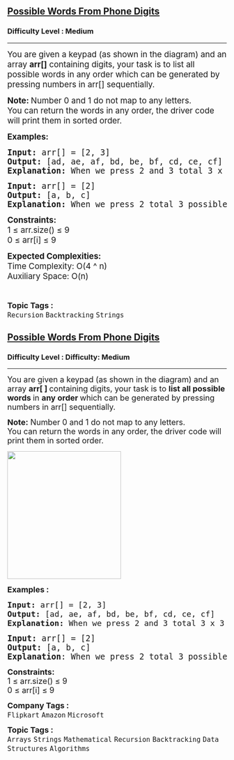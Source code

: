 
<h2><a href="https://www.geeksforgeeks.org/problems/possible-words-from-phone-digits-1587115620/1">Possible Words From Phone Digits</a></h2><h3>Difficulty Level : Medium</h3><hr><div class="problems_problem_content__Xm_eO" bis_skin_checked="1"><p><span style="font-size: 14pt;">You are given a keypad (as shown in the diagram) and an array <strong>arr[]</strong> containing digits, your task is to list all possible words in any order which can be generated by pressing numbers in arr[] sequentially.</span></p>
<p><strong><span style="font-size: 14pt;">Note:&nbsp;</span></strong><span style="font-size: 18.6667px;">Number 0 and 1 do not map to any letters.<br>You can return the words in any order, the driver code will print them in sorted order.</span></p>
<p><span style="font-size: 14pt;"><strong>Examples:</strong></span></p>
<pre><span style="font-size: 14pt;"><strong style="font-size: 18.6667px;">Input:</strong><span style="font-size: 18.6667px;"> arr[] = [2, 3]
</span><strong style="font-size: 18.6667px;">Output:</strong><span style="font-size: 18.6667px;"> [ad, ae, af, bd, be, bf, cd, ce, cf]
</span><strong style="font-size: 18.6667px;">Explanation:</strong><span style="font-size: 18.6667px;"> When we press 2 and 3 total 3 x 3 = 9 possible words formed.</span></span></pre>
<pre><span style="font-size: 14pt;"><strong>Input:</strong> arr[] = [2]
<strong>Output:</strong> [a, b, c]
<strong>Explanation:</strong> When we press 2 total 3 possible words formed.</span></pre>
<p><span style="font-size: 14pt;"><strong>Constraints:<br></strong></span><span style="font-size: 14pt;">1 ≤ arr.size() ≤ 9<br>0 ≤ arr[i] ≤ 9</span></p>
<p><span style="font-size: 14pt;"><strong>Expected Complexities:<br></strong></span><span style="font-size: 14pt;">Time Complexity: O(4 ^ n)<br>Auxiliary Space: O(n)</span></p></div><br><p><span style=font-size:18px><strong>Topic Tags : </strong><br><code>Recursion</code>&nbsp;<code>Backtracking</code>&nbsp;<code>Strings</code>&nbsp;</p>
<h2><a href="https://www.geeksforgeeks.org/problems/possible-words-from-phone-digits-1587115620/1">Possible Words From Phone Digits</a></h2><h3>Difficulty Level : Difficulty: Medium</h3><hr><div class="problems_problem_content__Xm_eO" bis_skin_checked="1"><p><span style="font-size: 18px;">You are given a keypad (as shown in the diagram) and an array <strong>arr[ ] </strong>containing digits, your task is to <strong>list all possible words </strong></span><span style="font-size: 18px;">in&nbsp;</span><strong style="font-size: 18px;">any order </strong><span style="font-size: 18px;">which can be generated by pressing numbers in arr[] sequentially.</span></p>
<p><span style="font-size: 18px;"><strong style="font-size: 18px;">Note:</strong><span style="font-size: 18px;"> </span><span style="font-size: 18px;">Number 0 and 1 do not map to any letters.<br>You can return the words in any order, the driver code will print them in sorted order.</span></span></p>
<p><img src="https://media.geeksforgeeks.org/img-practice/PROD/addEditProblem/701199/Web/Other/a1d54f48-0118-45d8-a8ab-7551ed72df27_1685086793.png" alt="" width="261" height="293"></p>
<p><span style="font-size: 18px;"><strong>Examples :</strong></span></p>
<pre><strong style="font-size: 18px;">Input: </strong><span style="font-size: 18px;">arr[] = [2, 3]
</span><strong style="font-size: 18px;">Output: </strong><span style="font-size: 18px;">[ad, ae, af, bd, be, bf, cd, ce, cf]
</span><strong style="font-size: 18px;">Explanation: </strong><span style="font-size: 18px;">When we press 2 and 3 total 3 x 3 = 9 possible words formed.</span></pre>
<pre><span style="font-size: 14pt;"><strong style="font-size: 14pt;">Input: </strong><span style="font-size: 14pt;">arr[] = [2]
</span><strong style="font-size: 14pt;">Output: </strong><span style="font-size: 14pt;">[a, b, c]<br></span><span style="font-size: 18.6667px;"><strong>Explanation</strong>: When we press 2 total 3 possible words formed.</span><span style="font-size: 14pt;"><br></span></span></pre>
<p><span style="font-size: 18px;"><strong>Constraints:</strong><br>1 ≤ arr.size() ≤ 9<br>0 ≤ arr[i] ≤ 9</span></p></div><p><span style=font-size:18px><strong>Company Tags : </strong><br><code>Flipkart</code>&nbsp;<code>Amazon</code>&nbsp;<code>Microsoft</code>&nbsp;<br><p><span style=font-size:18px><strong>Topic Tags : </strong><br><code>Arrays</code>&nbsp;<code>Strings</code>&nbsp;<code>Mathematical</code>&nbsp;<code>Recursion</code>&nbsp;<code>Backtracking</code>&nbsp;<code>Data Structures</code>&nbsp;<code>Algorithms</code>&nbsp;

